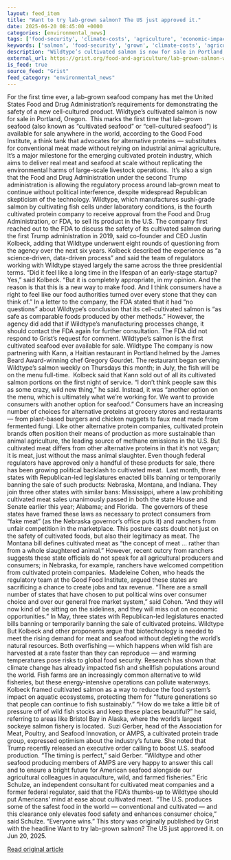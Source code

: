 ```yaml
---
layout: feed_item
title: "Want to try lab-grown salmon? The US just approved it."
date: 2025-06-20 08:45:00 +0000
categories: [environmental_news]
tags: ['food-security', 'climate-costs', 'agriculture', 'economic-impacts', 'year-2025']
keywords: ['salmon', 'food-security', 'grown', 'climate-costs', 'agriculture', 'economic-impacts', 'year-2025', 'want']
description: "Wildtype’s cultivated salmon is now for sale in Portland, Oregon"
external_url: https://grist.org/food-and-agriculture/lab-grown-salmon-wildtype-cultivated-meat-politics-state-bans/
is_feed: true
source_feed: "Grist"
feed_category: "environmental_news"
---
```


For the first time ever, a lab-grown seafood company has met the United States Food and Drug Administration’s requirements for demonstrating the safety of a new cell-cultured product. Wildtype’s cultivated salmon is now for sale in Portland, Oregon.&nbsp; This marks the first time that lab-grown seafood (also known as “cultivated seafood” or “cell-cultured seafood”) is available for sale anywhere in the world, according to the Good Food Institute, a think tank that advocates for alternative proteins — substitutes for conventional meat made without relying on industrial animal agriculture. It’s a major milestone for the emerging cultivated protein industry, which aims to deliver real meat and seafood at scale without replicating the environmental harms of large-scale livestock operations.&nbsp; It’s also a sign that the Food and Drug Administration under the second Trump administration is allowing the regulatory process around lab-grown meat to continue without political interference, despite widespread Republican skepticism of the technology. Wildtype, which manufactures sushi-grade salmon by cultivating fish cells under laboratory conditions, is the fourth cultivated protein company to receive approval from the Food and Drug Administration, or FDA, to sell its product in the U.S. The company first reached out to the FDA to discuss the safety of its cultivated salmon during the first Trump administration in 2019, said co-founder and CEO Justin Kolbeck, adding that Wildtype underwent eight rounds of questioning from the agency over the next six years. Kolbeck described the experience as “a science-driven, data-driven process” and said the team of regulators working with Wildtype stayed largely the same across the three presidential terms. “Did it feel like a long time in the lifespan of an early-stage startup? Yes,” said Kolbeck. “But it is completely appropriate, in my opinion. And the reason is that this is a new way to make food. And I think consumers have a right to feel like our food authorities turned over every stone that they can think of.” In a letter to the company, the FDA stated that it had “no questions” about Wildtype’s conclusion that its cell-cultivated salmon is “as safe as comparable foods produced by other methods.” However, the agency did add that if Wildtype’s manufacturing processes change, it should contact the FDA again for further consultation. The FDA did not respond to Grist’s request for comment. Wildtype&#8217;s salmon is the first cultivated seafood ever available for sale. Wildtype The company is now partnering with Kann, a Haitian restaurant in Portland helmed by the James Beard Award-winning chef Gregory Gourdet. The restaurant began serving Wildtype’s salmon weekly on Thursdays this month; in July, the fish will be on the menu full-time.&nbsp; Kolbeck said that Kann sold out of all its cultivated salmon portions on the first night of service. “I don&#8217;t think people saw this as some crazy, wild new thing,” he said. Instead, it was “another option on the menu, which is ultimately what we&#8217;re working for. We want to provide consumers with another option for seafood.&#8221; Consumers have an increasing number of choices for alternative proteins at grocery stores and restaurants —&nbsp;from plant-based burgers and chicken nuggets to faux meat made from fermented fungi. Like other alternative protein companies, cultivated protein brands often position their means of production as more sustainable than animal agriculture, the leading source of methane emissions in the U.S. But cultivated meat differs from other alternative proteins in that it’s not vegan; it is meat, just without the mass animal slaughter. Even though federal regulators have approved only a handful of these products for sale, there has been growing political backlash to cultivated meat.&nbsp; Last month, three states with Republican-led legislatures enacted bills banning or temporarily banning the sale of such products: Nebraska, Montana, and Indiana. They join three other states with similar bans: Mississippi, where a law prohibiting cultivated meat sales unanimously passed in both the state House and Senate earlier this year; Alabama; and Florida.&nbsp; The governors of these states have framed these laws as necessary to protect consumers from “fake meat” (as the Nebraska governor’s office puts it) and ranchers from unfair competition in the marketplace. This posture casts doubt not just on the safety of cultivated foods, but also their legitimacy as meat. The Montana bill defines cultivated meat as “the concept of meat &#8230; rather than from a whole slaughtered animal.” However, recent outcry from ranchers suggests these state officials do not speak for all agricultural producers and consumers; in Nebraska, for example, ranchers have welcomed competition from cultivated protein companies.&nbsp; Madeleine Cohen, who heads the regulatory team at the Good Food Institute, argued these states are sacrificing a chance to create jobs and tax revenue. “There are a small number of states that have chosen to put political wins over consumer choice and over our general free market system,” said Cohen. “And they will now kind of be sitting on the sidelines, and they will miss out on economic opportunities.” In May, three states with Republican-led legislatures enacted bills banning or temporarily banning the sale of cultivated proteins. Wildtype But Kolbeck and other proponents argue that biotechnology is needed to meet the rising demand for meat and seafood without depleting the world’s natural resources. Both overfishing —&nbsp;which happens when wild fish are harvested at a rate faster than they can reproduce — and warming temperatures pose risks to global food security.&nbsp;Research has shown that climate change has already impacted fish and shellfish populations around the world. Fish farms are an increasingly common alternative to wild fisheries, but these energy-intensive operations can pollute waterways. Kolbeck framed cultivated salmon as a way to reduce the food system’s impact on aquatic ecosystems, protecting them for “future generations so that people can continue to fish sustainably.” “How do we take a little bit of pressure off of wild fish stocks and keep these places beautiful?” he said, referring to areas like Bristol Bay in Alaska, where the world’s largest sockeye salmon fishery is located.&nbsp; Suzi Gerber, head of the Association for Meat, Poultry, and Seafood Innovation, or AMPS, a cultivated protein trade group, expressed optimism about the industry’s future. She noted that Trump recently released an executive order calling to boost U.S. seafood production. “The timing is perfect,” said Gerber. “Wildtype and other seafood producing members of AMPS are very happy to answer this call and to ensure a bright future for American seafood alongside our agricultural colleagues in aquaculture, wild, and farmed fisheries.” Eric Schulze, an independent consultant for cultivated meat companies and a former federal regulator, said that the FDA’s thumbs-up to Wildtype should put Americans’ mind at ease about cultivated meat.&nbsp; “The U.S. produces some of the safest food in the world — conventional and cultivated — and this clearance only elevates food safety and enhances consumer choice,” said Schulze. “Everyone wins.&#8221; This story was originally published by Grist with the headline Want to try lab-grown salmon? The US just approved it. on Jun 20, 2025.

[Read original article](https://grist.org/food-and-agriculture/lab-grown-salmon-wildtype-cultivated-meat-politics-state-bans/)
